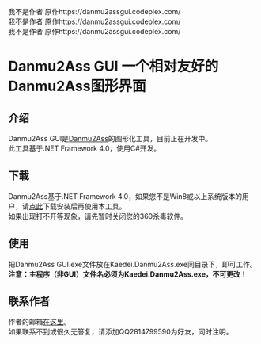 我不是作者 原作https://danmu2assgui.codeplex.com/  
我不是作者 原作https://danmu2assgui.codeplex.com/  
我不是作者 原作https://danmu2assgui.codeplex.com/  

# Danmu2Ass GUI 一个相对友好的Danmu2Ass图形界面

## 介绍

Danmu2Ass GUI是[Danmu2Ass](http://danmu2ass.codeplex.com/)的图形化工具，目前正在开发中。  
此工具基于.NET Framework 4.0，使用C#开发。  

## 下载

Danmu2Ass基于.NET Framework 4.0，如果您不是Win8或以上系统版本的用户，请[点此](https://www.microsoft.com/zh-cn/download/details.aspx?id=17718)下载安装后再使用本工具。  
如果出现打不开等现象，请先暂时关闭您的360杀毒软件。  

## 使用

把Danmu2Ass GUI.exe文件放在Kaedei.Danmu2Ass.exe同目录下，即可工作。  
**注意：主程序（非GUI）文件名必须为Kaedei.Danmu2Ass.exe，不可更改！**  

## 联系作者

作者的邮箱[在这里](2814799590@qq.com)。  
如果联系不到或很久无答复，请添加QQ2814799590为好友，同时注明。
